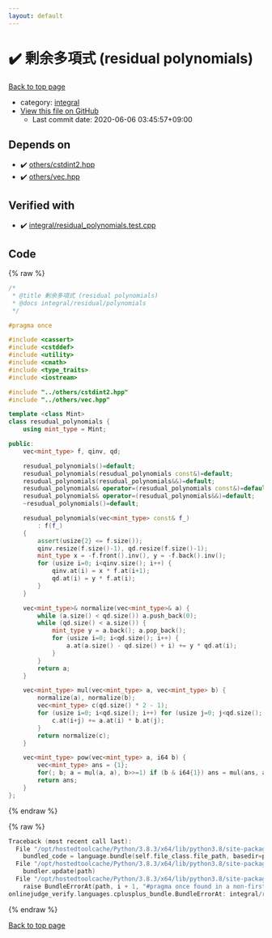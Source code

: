 ```yaml
---
layout: default
---
```


<!-- mathjax config similar to math.stackexchange -->
<script type="text/javascript" async
  src="https://cdnjs.cloudflare.com/ajax/libs/mathjax/2.7.5/MathJax.js?config=TeX-MML-AM_CHTML">
</script>
<script type="text/x-mathjax-config">
  MathJax.Hub.Config({
    TeX: { equationNumbers: { autoNumber: "AMS" }},
    tex2jax: {
      inlineMath: [ ['$','$'] ],
      processEscapes: true
    },
    "HTML-CSS": { matchFontHeight: false },
    displayAlign: "left",
    displayIndent: "2em"
  });
</script>

<script type="text/javascript" src="https://cdnjs.cloudflare.com/ajax/libs/jquery/3.4.1/jquery.min.js"></script>
<script src="https://cdn.jsdelivr.net/npm/jquery-balloon-js@1.1.2/jquery.balloon.min.js" integrity="sha256-ZEYs9VrgAeNuPvs15E39OsyOJaIkXEEt10fzxJ20+2I=" crossorigin="anonymous"></script>
<script type="text/javascript" src="../../assets/js/copy-button.js"></script>
<link rel="stylesheet" href="../../assets/css/copy-button.css" />


# :heavy_check_mark: 剰余多項式 (residual polynomials)

<a href="../../index.html">Back to top page</a>

* category: <a href="../../index.html#25aa2761448ea05599418ee93dd1d5c5">integral</a>
* <a href="{{ site.github.repository_url }}/blob/master/integral/residual_polynomials.hpp">View this file on GitHub</a>
    - Last commit date: 2020-06-06 03:45:57+09:00




## Depends on

* :heavy_check_mark: <a href="../others/cstdint2.hpp.html">others/cstdint2.hpp</a>
* :heavy_check_mark: <a href="../others/vec.hpp.html">others/vec.hpp</a>


## Verified with

* :heavy_check_mark: <a href="../../verify/integral/residual_polynomials.test.cpp.html">integral/residual_polynomials.test.cpp</a>


## Code

<a id="unbundled"></a>
{% raw %}
```cpp
/*
 * @title 剰余多項式 (residual polynomials)
 * @docs integral/residual/polynomials
 */

#pragma once

#include <cassert>
#include <cstddef>
#include <utility>
#include <cmath>
#include <type_traits>
#include <iostream>

#include "../others/cstdint2.hpp"
#include "../others/vec.hpp"

template <class Mint>
class resudual_polynomials {
    using mint_type = Mint;

public:
    vec<mint_type> f, qinv, qd;

    resudual_polynomials()=default;
    resudual_polynomials(resudual_polynomials const&)=default;
    resudual_polynomials(resudual_polynomials&&)=default;
    resudual_polynomials& operator=(resudual_polynomials const&)=default;
    resudual_polynomials& operator=(resudual_polynomials&&)=default;
    ~resudual_polynomials()=default;

    resudual_polynomials(vec<mint_type> const& f_)
        : f(f_)
    {
        assert(usize{2} <= f.size());
        qinv.resize(f.size()-1), qd.resize(f.size()-1);
        mint_type x = -f.front().inv(), y = -f.back().inv();
        for (usize i=0; i<qinv.size(); i++) {
            qinv.at(i) = x * f.at(i+1);
            qd.at(i) = y * f.at(i);
        }
    }

    vec<mint_type>& normalize(vec<mint_type>& a) {
        while (a.size() < qd.size()) a.push_back(0);
        while (qd.size() < a.size()) {
            mint_type y = a.back(); a.pop_back();
            for (usize i=0; i<qd.size(); i++) {
                a.at(a.size() - qd.size() + i) += y * qd.at(i);
            }
        }
        return a;
    }

    vec<mint_type> mul(vec<mint_type> a, vec<mint_type> b) {
        normalize(a), normalize(b);
        vec<mint_type> c(qd.size() * 2 - 1);
        for (usize i=0; i<qd.size(); i++) for (usize j=0; j<qd.size(); j++) {
            c.at(i+j) += a.at(i) * b.at(j);
        }
        return normalize(c);
    }

    vec<mint_type> pow(vec<mint_type> a, i64 b) {
        vec<mint_type> ans = {1};
        for(; b; a = mul(a, a), b>>=1) if (b & i64{1}) ans = mul(ans, a);
        return ans;
    }
};


```
{% endraw %}

<a id="bundled"></a>
{% raw %}
```cpp
Traceback (most recent call last):
  File "/opt/hostedtoolcache/Python/3.8.3/x64/lib/python3.8/site-packages/onlinejudge_verify/docs.py", line 349, in write_contents
    bundled_code = language.bundle(self.file_class.file_path, basedir=pathlib.Path.cwd())
  File "/opt/hostedtoolcache/Python/3.8.3/x64/lib/python3.8/site-packages/onlinejudge_verify/languages/cplusplus.py", line 185, in bundle
    bundler.update(path)
  File "/opt/hostedtoolcache/Python/3.8.3/x64/lib/python3.8/site-packages/onlinejudge_verify/languages/cplusplus_bundle.py", line 239, in update
    raise BundleErrorAt(path, i + 1, "#pragma once found in a non-first line")
onlinejudge_verify.languages.cplusplus_bundle.BundleErrorAt: integral/residual_polynomials.hpp: line 6: #pragma once found in a non-first line

```
{% endraw %}

<a href="../../index.html">Back to top page</a>

